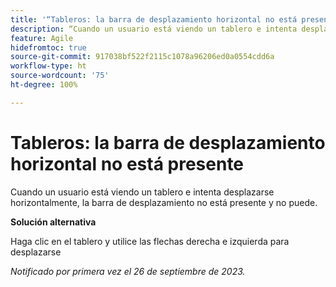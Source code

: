 ```yaml
---
title: '“Tableros: la barra de desplazamiento horizontal no está presente”'
description: “Cuando un usuario está viendo un tablero e intenta desplazarse horizontalmente, la barra de desplazamiento no está presente y no puede”.
feature: Agile
hidefromtoc: true
source-git-commit: 917038bf522f2115c1078a96206ed0a0554cdd6a
workflow-type: ht
source-wordcount: '75'
ht-degree: 100%

---
```



# Tableros: la barra de desplazamiento horizontal no está presente

<!--Reopened Sept 26, 2023-->

Cuando un usuario está viendo un tablero e intenta desplazarse horizontalmente, la barra de desplazamiento no está presente y no puede.

**Solución alternativa**

Haga clic en el tablero y utilice las flechas derecha e izquierda para desplazarse

_Notificado por primera vez el 26 de septiembre de 2023._

